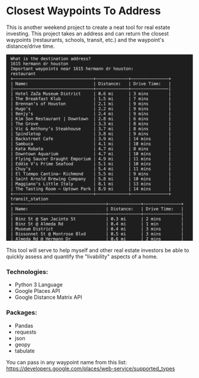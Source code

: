 # Closest Waypoints To Address

This is another weekend project to create a neat tool for real estate investing. This project takes an address and can return the closest waypoints (restaurants, schools, transit, etc.) and the waypoint's distance/drive time.

![screencap](/screencap.png)

This tool will serve to help myself and other real estate investors be able to quickly assess and quantify the "livability" aspects of a home.

### Technologies:
- Python 3 Language
- Google Places API
- Google Distance Matrix API

### Packages:
- Pandas
- requests
- json
- geopy
- tabulate

You can pass in any waypoint name from this list:
https://developers.google.com/places/web-service/supported_types
